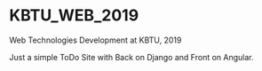 # KBTU_WEB_2019
Web Technologies Development at KBTU, 2019

Just a simple ToDo Site with Back on Django and Front on Angular.
